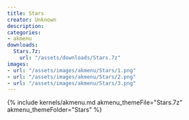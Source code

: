 ```yaml
---
title: Stars
creator: Unknown
description: 
categories:
- akmenu
downloads:
  Stars.7z:
    url: "/assets/downloads/Stars.7z"
images:
- url: "/assets/images/akmenu/Stars/1.png"
- url: "/assets/images/akmenu/Stars/2.png"
- url: "/assets/images/akmenu/Stars/3.png"
---
```


{% include kernels/akmenu.md akmenu_themeFile="Stars.7z" akmenu_themeFolder="Stars" %}
